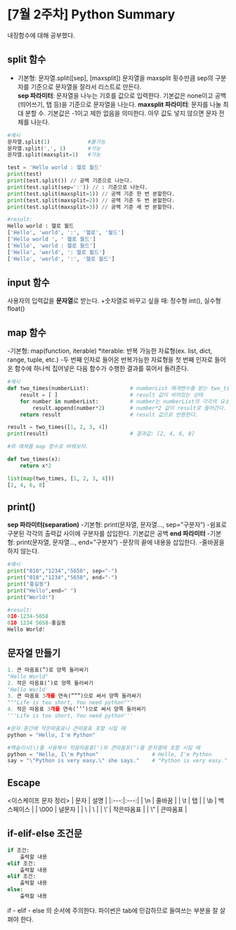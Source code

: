 # [7월 2주차] Python Summary
내장함수에 대해 공부했다.

## **split 함수**
- 기본형: 문자열.split([sep], [maxsplit])
문자열을 maxsplit 횟수만큼 sep의 구분자를 기준으로 문자열을 잘라서 리스트로 만든다. \
**sep 파라미터**: 문자열을 나누는 기호를 값으로 입력한다. 기본값은 none이고 공백(띄어쓰기, 탭 등)을 기준으로 문자열을 나눈다.
**maxsplit 파라미터**: 문자를 나눌 최대 분할 수. 기본값은 -1이고 제한 없음을 의미한다. 아무 값도 넣지 않으면 문자 전체를 나눈다.

```python
#예시
문자열.split(1)            #불가능
문자열.split(',', 1)       #가능
문자열.split(maxsplit=1)   #가능

test = 'Hello world : 헬로 월드'
print(test)
print(test.split()) // 공백 기준으로 나눈다.
print(test.split(sep=':')) // : 기준으로 나눈다.
print(test.split(maxsplit=1)) // 공백 기준 한 번 분할한다. 
print(test.split(maxsplit=2)) // 공백 기준 두 번 분할한다.
print(test.split(maxsplit=3)) // 공백 기준 세 번 분할한다.

#result:
Hello world : 헬로 월드
['Hello', 'world', ':', '헬로', '월드']
['Hello world ', ' 헬로 월드']
['Hello', 'world : 헬로 월드']
['Hello', 'world', ': 헬로 월드']
['Hello', 'world', ':', '헬로 월드']
```

## **input 함수**
사용자의 입력값을 **문자열**로 받는다.
+숫자열로 바꾸고 싶을 때: 정수형 int(), 실수형 float()

## **map 함수**
-기본형: map(function, iterable) *iterable: 반복 가능한 자료형(ex. list, dict, range, tuple, etc.)
-두 번째 인자로 들어온 반복가능한 자료형을 첫 번째 인자로 들어온 함수에 하나씩 집어넣은 다음 함수가 수행한 결과를 묶어서 돌려준다.

```python
#예시
def two_times(numberList):             # numberList 매개변수를 받는 two_times 함수 선언
    result = [ ]                       # result 값이 비어있는 상태
    for number in numberList:          # number는 numberList의 각각의 요소로 지정된다.  
        result.append(number*2)        # number*2 값이 result로 들어간다. 
    return result                      # result 값으로 반환한다.  

result = two_times([1, 2, 3, 4])
print(result)                          # 결과값: [2, 4, 6, 8]

#위 예제를 map 함수로 바꿔보자.

def two_times(x):
	return x*2

list(map(two_times, [1, 2, 3, 4]))
[2, 4, 6, 8]
```

## **print()**
**sep 파라미터(separation)**
-기본형: print(문자열, 문자열…,  sep=”구분자”)
-쉼표로 구분된 각각의 출력값 사이에 구분자를 삽입한다.  기본값은 공백
**end 파라미터**
-기본형: print(문자열, 문자열…, end=”구분자”)
-문장의 끝에 내용을 삽입한다.
-줄바꿈을 하지 않는다.

```python
#예시
print("010","1234","5658", sep="-")
print("010","1234","5658", end="-")
print("홍길동")
print("Hello",end=" ")
print("World!")

#result:
010-1234-5658
010 1234 5658-홍길동
Hello World!
```

## 문자열 만들기
```python
1. 큰 따옴표(”)로 양쪽 둘러싸기 
"Hello World"
2. 작은 따옴표(’)로 양쪽 둘러싸기 
'Hello World'
3. 큰 따옴표 3개를 연속(”””)으로 써서 양쪽 둘러싸기
"""Life is too short, You need python"""
4. 작은 따옴표 3개를 연속(’’’)으로 써서 양쪽 둘러싸기 
'''Life is too short, You need python'''

#문자 중간에 작은따옴표나 큰따옴표 포함 시킬 때
python = "Hello, I'm Python"

#백슬리시(\)를 사용해서 작음따옴표(')와 큰따옴포(")를 문자열에 포함 시킬 때
python = "Hello, I\'m Python"                 # Hello, I'm Python
say = "\"Python is very easy.\" she says."    # "Python is very easy." she says.
```

## **Escape**
<이스케이프 문자 정리>
| 문자 | 설명 |
|:---:|:---:|
| \n | 줄바꿈 |
| \t | 탭 |
| \b | 백스페이스 |
| \000 | 널문자 |
| \\ | \ |
| \’ | 작은따옴표 |
| \” | 큰따옴표 |

## **if-elif-else 조건문**
```python
if 조건:
	출력할 내용
elif 조건:
	출력할 내용
elif 조건:
	출력할 내용
else:
	출력할 내용
```
if - elif - else 의 순서에 주의한다.
파이썬은 tab에 민감하므로 들여쓰는 부분을 잘 살펴야 한다.